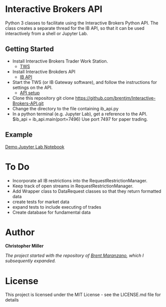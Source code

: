 # Interactive Brokers API

Python 3 classes to facilitate using the Interactive Brokers Python API. The class
creates a separate thread for the IB API, so that it can be used interactively from
a shell or Jupyter Lab.

## Getting Started

* Install Interactive Brokers Trader Work Station.
    * [TWS](https://www.interactivebrokers.com/en/index.php?f=14099#tws-software)
* Install Interactive Brokders API
    * [IB API](http://interactivebrokers.github.io/)
* Start the TWS (or IB Gateway software), and follow the instructions for settings on the API.
    * [API setup](http://interactivebrokers.github.io/tws-api/initial_setup.html)
* Clone this repository
    git clone https://github.com/brentjm/Interactive-Brokers-API.git
* Change the directory to the file containing ib_api.py
* In a python terminal (e.g. Jupyter Lab), get a reference to the API.
    $ib_api = ib_api.main(port=7496)
Use port 7497 for paper trading.

## Example
[Demo Jupyter Lab Notebook](http://htmlpreview.github.com/?https://github.com/brentjm/Interactive-Brokers-API/blob/master/InteractiveBrokersDemo.html)

# To Do

* Incorporate all IB restrictions into the RequestRestrictionManager.
* Keep track of open streams in RequestRestrictionManager.
* Add Wrapper class to DataRequest classes so that they return formatted data
* create tests for market data
* expand tests to include executing of trades
* Create database for fundamental data


# Author
**Christopher Miller**

*The project started with the repository of [Brent Maranzano](https://github.com/brentjm/Interactive-Brokers-API.git), which I subsequently expanded.*

# License
This project is licensed under the MIT License - see the LICENSE.md file for details

